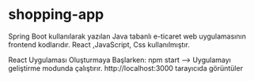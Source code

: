 
# shopping-app
Spring Boot kullanılarak yazılan Java tabanlı e-ticaret web uygulamasının frontend kodlarıdır. React ,JavaScript, Css kullanılmıştır. 

React Uygulaması Oluşturmaya Başlarken:
npm start  --> Uygulamayı geliştirme modunda çalıştırır. http://localhost:3000 tarayıcıda görüntüler



